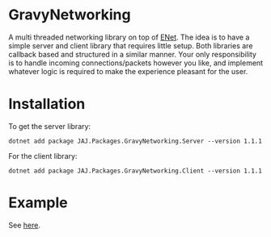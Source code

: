 # GravyNetworking
A multi threaded networking library on top of [ENet](https://github.com/nxrighthere/ENet-CSharp). The idea is to have a simple server and client library that requires little setup. Both libraries are callback based and structured in a similar manner. Your only responsibility is to handle incoming connections/packets however you like, and implement whatever logic is required to make the experience pleasant for the user.

# Installation
To get the server library:
```
dotnet add package JAJ.Packages.GravyNetworking.Server --version 1.1.1
```

For the client library:
```
dotnet add package JAJ.Packages.GravyNetworking.Client --version 1.1.1
```

# Example
See [here](https://github.com/japajoe/GravyNetworking/tree/main/Example).
